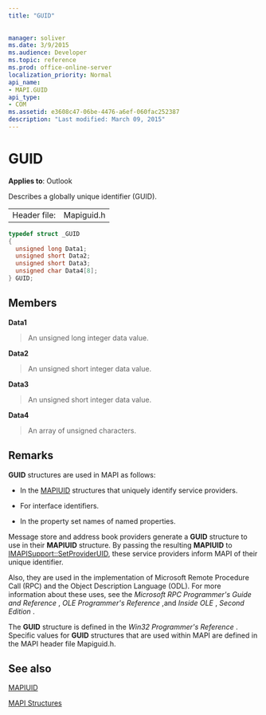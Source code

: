 ```yaml
---
title: "GUID"
 
 
manager: soliver
ms.date: 3/9/2015
ms.audience: Developer
ms.topic: reference
ms.prod: office-online-server
localization_priority: Normal
api_name:
- MAPI.GUID
api_type:
- COM
ms.assetid: e3608c47-06be-4476-a6ef-060fac252387
description: "Last modified: March 09, 2015"
---
```


# GUID

  
  
**Applies to**: Outlook 
  
Describes a globally unique identifier (GUID). 
  
|||
|:-----|:-----|
|Header file:  <br/> |Mapiguid.h  <br/> |
   
```cpp
typedef struct _GUID
{
  unsigned long Data1;
  unsigned short Data2;
  unsigned short Data3;
  unsigned char Data4[8];
} GUID;

```

## Members

 **Data1**
  
> An unsigned long integer data value.
    
 **Data2**
  
> An unsigned short integer data value.
    
 **Data3**
  
> An unsigned short integer data value.
    
 **Data4**
  
> An array of unsigned characters.
    
## Remarks

 **GUID** structures are used in MAPI as follows: 
  
- In the [MAPIUID](mapiuid.md) structures that uniquely identify service providers. 
    
- For interface identifiers.
    
- In the property set names of named properties. 
    
Message store and address book providers generate a **GUID** structure to use in their **MAPIUID** structure. By passing the resulting **MAPIUID** to [IMAPISupport::SetProviderUID](imapisupport-setprovideruid.md), these service providers inform MAPI of their unique identifier.
  
Also, they are used in the implementation of Microsoft Remote Procedure Call (RPC) and the Object Description Language (ODL). For more information about these uses, see the  *Microsoft RPC Programmer's Guide and Reference*  ,  *OLE Programmer's Reference*  ,and  *Inside OLE*  ,  *Second Edition*  . 
  
The **GUID** structure is defined in the  *Win32 Programmer's Reference*  . Specific values for **GUID** structures that are used within MAPI are defined in the MAPI header file Mapiguid.h. 
  
## See also



[MAPIUID](mapiuid.md)


[MAPI Structures](mapi-structures.md)

